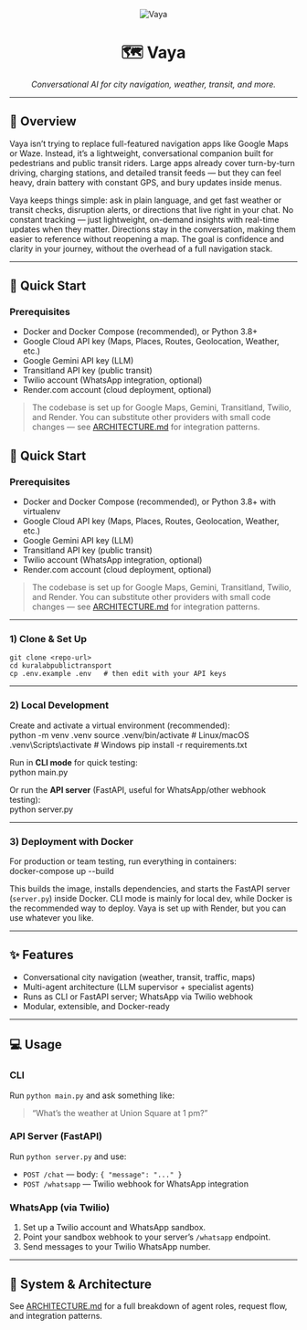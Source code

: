 <p align="center">
  <img src="https://img.shields.io/badge/Vaya-1.0-222222?style=for-the-badge" alt="Vaya" />
</p>

<h1 align="center">🗺️ Vaya</h1>

<p align="center"><em>Conversational AI for city navigation, weather, transit, and more.</em></p>

---

## 📖 Overview

Vaya isn’t trying to replace full-featured navigation apps like Google Maps or Waze. Instead, it’s a lightweight, conversational companion built for pedestrians and public transit riders. Large apps already cover turn-by-turn driving, charging stations, and detailed transit feeds — but they can feel heavy, drain battery with constant GPS, and bury updates inside menus.

Vaya keeps things simple: ask in plain language, and get fast weather or transit checks, disruption alerts, or directions that live right in your chat. No constant tracking — just lightweight, on-demand insights with real-time updates when they matter. Directions stay in the conversation, making them easier to reference without reopening a map. The goal is confidence and clarity in your journey, without the overhead of a full navigation stack.


---

## 🚀 Quick Start

### Prerequisites
- Docker and Docker Compose (recommended), or Python 3.8+
- Google Cloud API key (Maps, Places, Routes, Geolocation, Weather, etc.)
- Google Gemini API key (LLM)
- Transitland API key (public transit)
- Twilio account (WhatsApp integration, optional)
- Render.com account (cloud deployment, optional)

> The codebase is set up for Google Maps, Gemini, Transitland, Twilio, and Render. You can substitute other providers with small code changes — see [ARCHITECTURE.md](ARCHITECTURE.md) for integration patterns.

## 🚀 Quick Start

### Prerequisites
- Docker and Docker Compose (recommended), or Python 3.8+ with virtualenv
- Google Cloud API key (Maps, Places, Routes, Geolocation, Weather, etc.)
- Google Gemini API key (LLM)
- Transitland API key (public transit)
- Twilio account (WhatsApp integration, optional)
- Render.com account (cloud deployment, optional)

> The codebase is set up for Google Maps, Gemini, Transitland, Twilio, and Render. You can substitute other providers with small code changes — see [ARCHITECTURE.md](ARCHITECTURE.md) for integration patterns.

---

### 1) Clone & Set Up
    git clone <repo-url>
    cd kuralabpublictransport
    cp .env.example .env   # then edit with your API keys

---

### 2) Local Development

Create and activate a virtual environment (recommended):  
    python -m venv .venv
    source .venv/bin/activate   # Linux/macOS
    .venv\Scripts\activate      # Windows
    pip install -r requirements.txt

Run in **CLI mode** for quick testing:  
    python main.py

Or run the **API server** (FastAPI, useful for WhatsApp/other webhook testing):  
    python server.py

---

### 3) Deployment with Docker

For production or team testing, run everything in containers:  
    docker-compose up --build

This builds the image, installs dependencies, and starts the FastAPI server (`server.py`) inside Docker. CLI mode is mainly for local dev, while Docker is the recommended way to deploy. Vaya is set up with Render, but you can use whatever you like. 


---

## ✨ Features

- Conversational city navigation (weather, transit, traffic, maps)  
- Multi-agent architecture (LLM supervisor + specialist agents)  
- Runs as CLI or FastAPI server; WhatsApp via Twilio webhook  
- Modular, extensible, and Docker-ready  

---

## 💻 Usage

### CLI
Run `python main.py` and ask something like:  
> “What’s the weather at Union Square at 1 pm?”

### API Server (FastAPI)
Run `python server.py` and use:  
- `POST /chat` — body: `{ "message": "..." }`  
- `POST /whatsapp` — Twilio webhook for WhatsApp integration  

### WhatsApp (via Twilio)
1. Set up a Twilio account and WhatsApp sandbox.  
2. Point your sandbox webhook to your server’s `/whatsapp` endpoint.  
3. Send messages to your Twilio WhatsApp number.  

---

## 📖 System & Architecture

See [ARCHITECTURE.md](ARCHITECTURE.md) for a full breakdown of agent roles, request flow, and integration patterns.
